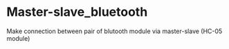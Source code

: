# Master-slave_bluetooth
 Make connection between pair of blutooth module via master-slave (HC-05 module)
